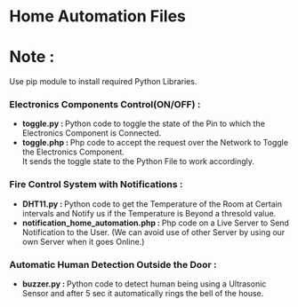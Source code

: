 # Home Automation Files
<h1>Note :</h1>
<p>
Use pip module to install required Python Libraries.
</p>

<h3>Electronics Components Control(ON/OFF) :</h3>
<ul>
<li><b>toggle.py : </b> Python code to toggle the state of the Pin to which the Electronics Component is Connected.</li>
<li><b>toggle.php : </b> Php code to accept the request over the Network to Toggle the Electronics Component.
  <br>
  It sends the toggle state to the Python File to work accordingly.</li>
</ul>

<h3>Fire Control System with Notifications :</h3>
<ul>
<li><b>DHT11.py : </b> Python code to get the Temperature of the Room at Certain intervals and Notify us if the Temperature is Beyond a thresold value.</li>
<li><b>notification_home_automation.php : </b> Php code on a Live Server to Send Notification to the User. (We can avoid use of other Server by using our own Server when it goes Online.)</li>
</ul>


<h3>Automatic Human Detection Outside the Door :</h3>
<ul>
<li><b>buzzer.py : </b> Python code to detect human being using a Ultrasonic Sensor and after 5 sec it automatically rings the bell of the house.</li>
</ul>
